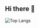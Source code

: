 ## Hi there 👋

![Top Langs](https://github-readme-stats.vercel.app/api/top-langs/?username=FranciscoBentoGit&langs_count=20)


<!--
**FranciscoBentoGit/FranciscoBentoGit** is a ✨ _special_ ✨ repository because its `README.md` (this file) appears on your GitHub profile.

Here are some ideas to get you started:

- 🔭 I’m currently working on ...
- 🌱 I’m currently learning ...
- 👯 I’m looking to collaborate on ...
- 🤔 I’m looking for help with ...
- 💬 Ask me about ...
- 📫 How to reach me: ...
- 😄 Pronouns: ...
- ⚡ Fun fact: ...
-->
